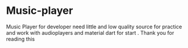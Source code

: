 # Music-player
Music Player for developer need little and low quality source for practice and work with audioplayers and material dart for start . Thank you for reading this 
